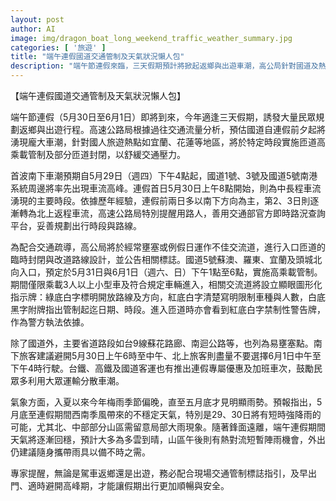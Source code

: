 ```yaml
---
layout: post
author: AI
image: img/dragon_boat_long_weekend_traffic_weather_summary.jpg
categories: [ '旅遊' ]
title: "端午連假國道交通管制及天氣狀況懶人包"  
description: "端午節連假來臨，三天假期預計將掀起返鄉與出遊車潮，高公局針對國道及熱點交流道實施高乘載與臨時封閉管制，並提醒用路人隨時查詢路況、妥善規劃行程。氣象預報指出，連假期間天氣初期不穩定、後期轉為多雲到晴，山區午後仍需注意短暫雷陣雨，出行建議攜帶雨具並配合現場管制措施，利用大眾運輸有助分流人潮，讓返鄉出遊更順暢。"
---
```

【端午連假國道交通管制及天氣狀況懶人包】

端午節連假（5月30日至6月1日）即將到來，今年適逢三天假期，誘發大量民眾規劃返鄉與出遊行程。高速公路局根據過往交通流量分析，預估國道自連假前夕起將湧現龐大車潮，針對國人旅遊熱點如宜蘭、花蓮等地區，將於特定時段實施匝道高乘載管制及部分匝道封閉，以舒緩交通壓力。

首波南下車潮預期自5月29日（週四）下午4點起，國道1號、3號及國道5號南港系統周邊將率先出現車流高峰。連假首日5月30日上午8點開始，則為中長程車流湧現的主要時段。依據歷年經驗，連假前兩日多以南下方向為主，第2、3日則逐漸轉為北上返程車流，高速公路局特別提醒用路人，善用交通部官方即時路況查詢平台，妥善規劃出行時段與路線。

為配合交通疏導，高公局將於經常壅塞或例假日運作不佳交流道，進行入口匝道的臨時封閉與改道路線設計，並公告相關標誌。國道5號蘇澳、羅東、宜蘭及頭城北向入口，預定於5月31日與6月1日（週六、日）下午1點至6點，實施高乘載管制。期間僅限乘載3人以上小型車及符合規定車輛進入，相關交流道將設立顯眼圖形化指示牌：綠底白字標明開放路線及方向，紅底白字清楚寫明限制車種與人數，白底黑字附牌指出管制起迄日期、時段。進入匝道時亦會看到紅底白字禁制性警告牌，作為警方執法依據。

除了國道外，主要省道路段如台9線蘇花路廊、南迴公路等，也列為易壅塞點。南下旅客建議避開5月30日上午6時至中午、北上旅客則盡量不要選擇6月1日中午至下午4時行駛。台鐵、高鐵及國道客運也有推出連假專屬優惠及加班車次，鼓勵民眾多利用大眾運輸分散車潮。

氣象方面，入夏以來今年梅雨季節偏晚，直至五月底才見明顯雨勢。預報指出，5月底至連假期間西南季風帶來的不穩定天氣，特別是29、30日將有短時強降雨的可能，尤其北、中部部分山區需留意局部大雨現象。隨著鋒面遠離，端午連假期間天氣將逐漸回穩，預計大多為多雲到晴，山區午後則有熱對流短暫陣雨機會，外出仍建議隨身攜帶雨具以備不時之需。

專家提醒，無論是駕車返鄉還是出遊，務必配合現場交通管制標誌指引，及早出門、適時避開高峰期，才能讓假期出行更加順暢與安全。